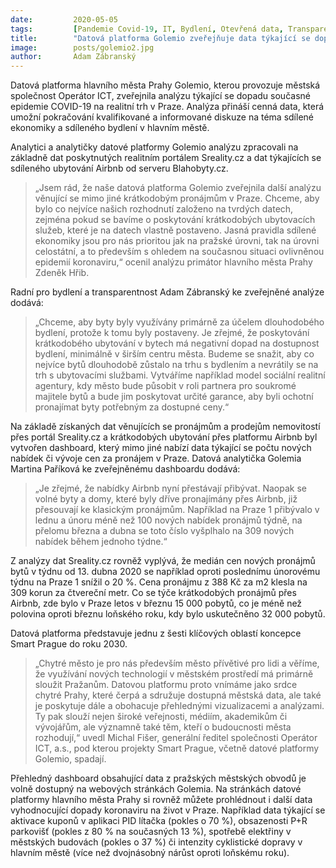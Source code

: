 ```yaml
---
date:         2020-05-05
tags:         [Pandemie Covid-19, IT, Bydlení, Otevřená data, Transparentnost]
title:        "Datová platforma Golemio zveřejňuje data týkající se dopadu epidemie koronaviru na realitní trh v Praze"
image: 	      posts/golemio2.jpg
author:       Adam Zábranský
---
```


Datová platforma hlavního města Prahy Golemio, kterou provozuje městská společnost Operátor ICT, zveřejnila analýzu týkající se dopadu současné epidemie COVID-19 na realitní trh v Praze. Analýza přináší cenná data, která umožní pokračování kvalifikované a informované diskuze na téma sdílené ekonomiky a sdíleného bydlení v hlavním městě.

Analytici a analytičky datové platformy Golemio analýzu zpracovali na základně dat poskytnutých realitním portálem Sreality.cz a dat týkajících se sdíleného ubytování Airbnb od serveru Blahobyty.cz.

> „Jsem rád, že naše datová platforma Golemio zveřejnila další analýzu věnující se mimo jiné krátkodobým pronájmům v Praze. Chceme, aby bylo co nejvíce našich rozhodnutí založeno na tvrdých datech, zejména pokud se bavíme o poskytování krátkodobých ubytovacích služeb, které je na datech vlastně postaveno. Jasná pravidla sdílené ekonomiky jsou pro nás prioritou jak na pražské úrovni, tak na úrovni celostátní, a to především s ohledem na současnou situaci ovlivněnou epidemií koronaviru,“ ocenil analýzu primátor hlavního města Prahy Zdeněk Hřib.

Radní pro bydlení a transparentnost Adam Zábranský ke zveřejněné analýze dodává: 

> „Chceme, aby byty byly využívány primárně za účelem dlouhodobého bydlení, protože k tomu byly postaveny. Je zřejmé, že poskytování krátkodobého ubytování v bytech má negativní dopad na dostupnost bydlení, minimálně v širším centru města. Budeme se snažit, aby co nejvíce bytů dlouhodobě zůstalo na trhu s bydlením a nevrátily se na trh s ubytovacími službami. Vytváříme například model sociální realitní agentury, kdy město bude působit v roli partnera pro soukromé majitele bytů a bude jim poskytovat určité garance, aby byli ochotní pronajímat byty potřebným za dostupné ceny.“

Na základě získaných dat věnujících se pronájmům a prodejům nemovitostí přes portál Sreality.cz a krátkodobých ubytování přes platformu Airbnb byl vytvořen dashboard, který mimo jiné nabízí data týkající se počtu nových nabídek či vývoje cen za pronájem v Praze. Datová analytička Golemia Martina Paříková ke zveřejněnému dashboardu dodává: 

> „Je zřejmé, že nabídky Airbnb nyní přestávají přibývat. Naopak se volné byty a domy, které byly dříve pronajímány přes Airbnb, již přesouvají ke klasickým pronájmům. Například na Praze 1 přibývalo v lednu a únoru méně než 100 nových nabídek pronájmů týdně, na přelomu března a dubna se toto číslo vyšplhalo na 309 nových nabídek během jednoho týdne.“

Z analýzy dat Sreality.cz rovněž vyplývá, že medián cen nových pronájmů bytů v týdnu od 13. dubna 2020 se například oproti poslednímu únorovému týdnu na Praze 1 snížil o 20 %. Cena pronájmu z 388 Kč za m2 klesla na 309 korun za čtvereční metr. Co se týče krátkodobých pronájmů přes Airbnb, zde bylo v Praze letos v březnu 15 000 pobytů, co je méně než polovina oproti březnu loňského roku, kdy bylo uskutečněno 32 000 pobytů.

Datová platforma představuje jednu z šesti klíčových oblastí koncepce Smart Prague do roku 2030. 

> „Chytré město je pro nás především město přívětivé pro lidi a věříme, že využívání nových technologií v městském prostředí má primárně sloužit Pražanům. Datovou platformu proto vnímáme jako srdce chytré Prahy, které čerpá a sdružuje dostupná městská data, ale také je poskytuje dále a obohacuje přehlednými vizualizacemi a analýzami. Ty pak slouží nejen široké veřejnosti, médiím, akademikům či vývojářům, ale významně také těm, kteří o budoucnosti města rozhodují,“ uvedl Michal Fišer, generální ředitel společnosti Operátor ICT, a.s., pod kterou projekty Smart Prague, včetně datové platformy Golemio, spadají.

Přehledný dashboard obsahující data z pražských městských obvodů je volně dostupný na webových stránkách Golemia. Na stránkách datové platformy hlavního města Prahy si rovněž můžete prohlédnout i další data vyhodnocující dopady koronaviru na život v Praze. Například data týkající se aktivace kuponů v aplikaci PID lítačka (pokles o 70 %), obsazenosti P+R parkovišť (pokles z 80 % na současných 13 %), spotřebě elektřiny v městských budovách (pokles o 37 %) či intenzity cyklistické dopravy v hlavním městě (více než dvojnásobný nárůst oproti loňskému roku). 
